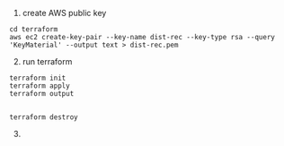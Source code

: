 1. create AWS public key
```
cd terraform
aws ec2 create-key-pair --key-name dist-rec --key-type rsa --query 'KeyMaterial' --output text > dist-rec.pem 
```
2. run terraform
```
terraform init
terraform apply
terraform output


terraform destroy
```
3. 
